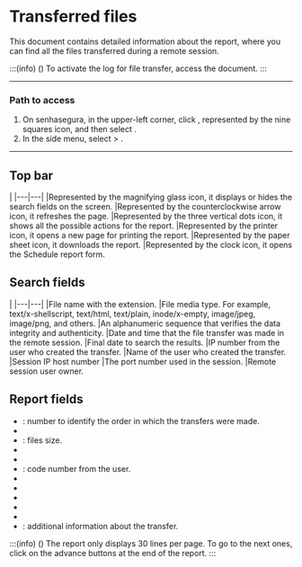# Transferred files 

This document contains detailed information about the  report, where you can find all the files transferred during a remote session.

:::(info) ()
To activate the log for file transfer, access the  document.
:::
***

### Path to access

1. On senhasegura, in the upper-left corner, click , represented by the nine squares icon, and then select .
2. In the side menu, select  > .

***

## Top bar
|
|---|---|
|Represented by the magnifying glass icon, it displays or hides the search fields on the screen.
|Represented by the counterclockwise arrow icon, it refreshes the page.
|Represented by the three vertical dots icon, it shows all the possible actions for the report.
|Represented by the printer icon, it opens a new page for printing the report.
|Represented by the paper sheet icon, it downloads the report.
|Represented by the clock icon, it opens the Schedule report form.

## Search fields

|
|---|---|
|File name with the extension.
|File media type. For example, text/x-shellscript, text/html, text/plain, inode/x-empty, image/jpeg, image/png, and others.
|An alphanumeric sequence that verifies the data integrity and authenticity.
|Date and time that the file transfer was made in the remote session.
|Final date to search the results.
|IP number from the user who created the transfer.
|Name of the user who created the transfer.
|Session IP host number 
|The port number used in the session.
|Remote session user owner.

## Report fields

* : number to identify the order in which the transfers were made.
* 
* : files size.
* 
* 
* : code number from the user.
* 
* 
* 
* 
* 
* : additional information about the transfer.

:::(info) ()
The report only displays 30 lines per page. To go to the next ones, click on the advance buttons at the end of the report.
:::